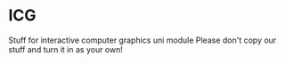 # ICG
Stuff for interactive computer graphics uni module
Please don't copy our stuff and turn it in as your own!
